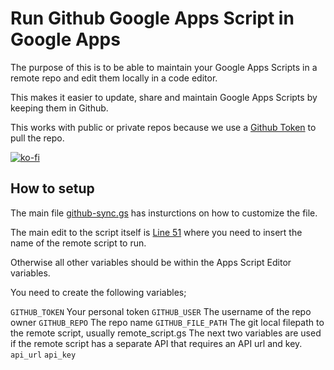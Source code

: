 # Run Github Google Apps Script in Google Apps

The purpose of this is to be able to maintain your Google Apps Scripts in a remote repo and edit them locally in a code editor.

This makes it easier to update, share and maintain Google Apps Scripts by keeping them in Github. 

This works with public or private repos because we use a [Github Token](https://github.com/settings/tokens) to pull the repo. 

[![ko-fi](https://ko-fi.com/img/githubbutton_sm.svg)](https://ko-fi.com/M4M314FOFQ)

## How to setup

The main file [github-sync.gs](github-sync.gs) has insturctions on how to customize the file. 

The main edit to the script itself is [Line 51](github-sync.gs#51) where you need to insert the name of the remote script to run. 

Otherwise all other variables should be within the Apps Script Editor variables. 

You need to create the following variables;

`GITHUB_TOKEN` Your personal token
`GITHUB_USER` The username of the repo owner
`GITHUB_REPO` The repo name 
`GITHUB_FILE_PATH` The git local filepath to the remote script, usually remote_script.gs
The next two variables are used if the remote script has a separate API that requires an API url and key. 
`api_url`
`api_key`